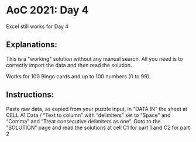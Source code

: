 # AoC 2021: Day 4

Excel still works for Day 4

## Explanations: 
This is a "working" solution without any manual search.
All you need is to correctly import the data and then read the solution.

Works for 100 Bingo cards and up to 100 numbers (0 to 99).

## Instructions: 
Paste raw data, as copied from your puzzle input, in “DATA IN” the sheet at CELL A1
Data / “Text to column” with “delimiters” set to “Space” and “Comma” and “Treat consecutive delimiters as one”.
Goto to the “SOLUTION” page and read the solutions at cell C1 for part 1 and C2 for part 2

